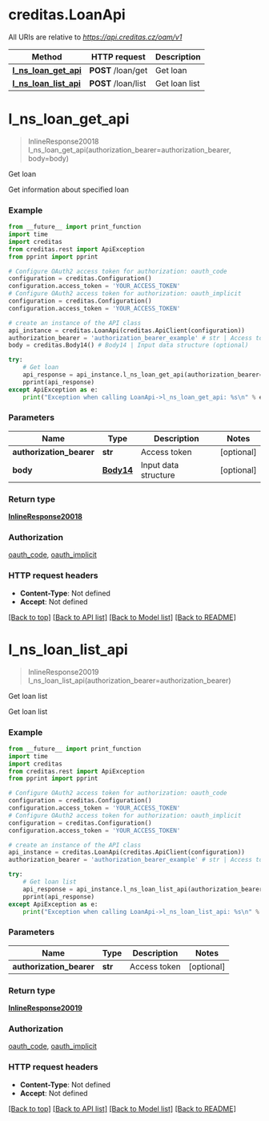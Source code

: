# creditas.LoanApi

All URIs are relative to *https://api.creditas.cz/oam/v1*

Method | HTTP request | Description
------------- | ------------- | -------------
[**l_ns_loan_get_api**](LoanApi.md#l_ns_loan_get_api) | **POST** /loan/get | Get loan
[**l_ns_loan_list_api**](LoanApi.md#l_ns_loan_list_api) | **POST** /loan/list | Get loan list


# **l_ns_loan_get_api**
> InlineResponse20018 l_ns_loan_get_api(authorization_bearer=authorization_bearer, body=body)

Get loan

Get information about specified loan

### Example
```python
from __future__ import print_function
import time
import creditas
from creditas.rest import ApiException
from pprint import pprint

# Configure OAuth2 access token for authorization: oauth_code
configuration = creditas.Configuration()
configuration.access_token = 'YOUR_ACCESS_TOKEN'
# Configure OAuth2 access token for authorization: oauth_implicit
configuration = creditas.Configuration()
configuration.access_token = 'YOUR_ACCESS_TOKEN'

# create an instance of the API class
api_instance = creditas.LoanApi(creditas.ApiClient(configuration))
authorization_bearer = 'authorization_bearer_example' # str | Access token (optional)
body = creditas.Body14() # Body14 | Input data structure (optional)

try:
    # Get loan
    api_response = api_instance.l_ns_loan_get_api(authorization_bearer=authorization_bearer, body=body)
    pprint(api_response)
except ApiException as e:
    print("Exception when calling LoanApi->l_ns_loan_get_api: %s\n" % e)
```

### Parameters

Name | Type | Description  | Notes
------------- | ------------- | ------------- | -------------
 **authorization_bearer** | **str**| Access token | [optional] 
 **body** | [**Body14**](Body14.md)| Input data structure | [optional] 

### Return type

[**InlineResponse20018**](InlineResponse20018.md)

### Authorization

[oauth_code](../README.md#oauth_code), [oauth_implicit](../README.md#oauth_implicit)

### HTTP request headers

 - **Content-Type**: Not defined
 - **Accept**: Not defined

[[Back to top]](#) [[Back to API list]](../README.md#documentation-for-api-endpoints) [[Back to Model list]](../README.md#documentation-for-models) [[Back to README]](../README.md)

# **l_ns_loan_list_api**
> InlineResponse20019 l_ns_loan_list_api(authorization_bearer=authorization_bearer)

Get loan list

Get loan list

### Example
```python
from __future__ import print_function
import time
import creditas
from creditas.rest import ApiException
from pprint import pprint

# Configure OAuth2 access token for authorization: oauth_code
configuration = creditas.Configuration()
configuration.access_token = 'YOUR_ACCESS_TOKEN'
# Configure OAuth2 access token for authorization: oauth_implicit
configuration = creditas.Configuration()
configuration.access_token = 'YOUR_ACCESS_TOKEN'

# create an instance of the API class
api_instance = creditas.LoanApi(creditas.ApiClient(configuration))
authorization_bearer = 'authorization_bearer_example' # str | Access token (optional)

try:
    # Get loan list
    api_response = api_instance.l_ns_loan_list_api(authorization_bearer=authorization_bearer)
    pprint(api_response)
except ApiException as e:
    print("Exception when calling LoanApi->l_ns_loan_list_api: %s\n" % e)
```

### Parameters

Name | Type | Description  | Notes
------------- | ------------- | ------------- | -------------
 **authorization_bearer** | **str**| Access token | [optional] 

### Return type

[**InlineResponse20019**](InlineResponse20019.md)

### Authorization

[oauth_code](../README.md#oauth_code), [oauth_implicit](../README.md#oauth_implicit)

### HTTP request headers

 - **Content-Type**: Not defined
 - **Accept**: Not defined

[[Back to top]](#) [[Back to API list]](../README.md#documentation-for-api-endpoints) [[Back to Model list]](../README.md#documentation-for-models) [[Back to README]](../README.md)

